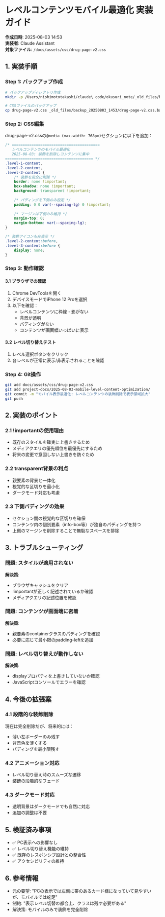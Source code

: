 # レベルコンテンツモバイル最適化 実装ガイド

**作成日時**: 2025-08-03 14:53  
**実装者**: Claude Assistant  
**対象ファイル**: `/docs/assets/css/drug-page-v2.css`

## 1. 実装手順

### Step 1: バックアップ作成
```bash
# バックアップディレクトリ作成
mkdir -p /Users/nishimototakashi/claude\ code/okusuri_note/_old_files/backup_20250803_1453/

# CSSファイルのバックアップ
cp drug-page-v2.css _old_files/backup_20250803_1453/drug-page-v2.css.backup
```

### Step 2: CSS編集
drug-page-v2.cssの`@media (max-width: 768px)`セクションに以下を追加：

```css
/* ========================================
   レベルコンテンツのモバイル最適化
   2025-08-03: 装飾を削除しコンテンツに集中
======================================== */
.level-1-content,
.level-2-content,
.level-3-content {
    /* 装飾を完全に削除 */
    border: none !important;
    box-shadow: none !important;
    background: transparent !important;
    
    /* パディングを下側のみ設定 */
    padding: 0 0 var(--spacing-lg) 0 !important;
    
    /* マージンは下側のみ維持 */
    margin-top: 0;
    margin-bottom: var(--spacing-lg);
}

/* 装飾アイコンも非表示 */
.level-2-content:before,
.level-3-content:before {
    display: none;
}
```

### Step 3: 動作確認

#### 3.1 ブラウザでの確認
1. Chrome DevToolsを開く
2. デバイスモードでiPhone 12 Proを選択
3. 以下を確認：
   - レベルコンテンツに枠線・影がない
   - 背景が透明
   - パディングがない
   - コンテンツが画面幅いっぱいに表示

#### 3.2 レベル切り替えテスト
1. レベル選択ボタンをクリック
2. 各レベルが正常に表示/非表示されることを確認

### Step 4: Git操作
```bash
git add docs/assets/css/drug-page-v2.css
git add project-docs/2025-08-03-mobile-level-content-optimization/
git commit -m "モバイル表示最適化: レベルコンテンツの装飾削除で表示領域拡大"
git push
```

## 2. 実装のポイント

### 2.1 !importantの使用理由
- 既存のスタイルを確実に上書きするため
- メディアクエリの優先順位を最優先にするため
- 将来の変更で意図しない上書きを防ぐため

### 2.2 transparent背景の利点
- 親要素の背景と一体化
- 視覚的な区切りを最小化
- ダークモード対応も考慮

### 2.3 下側パディングの効果
- セクション間の視覚的な区切りを確保
- コンテンツ内の個別要素（info-box等）が独自のパディングを持つ
- 上側のマージンを削除することで無駄なスペースを排除

## 3. トラブルシューティング

### 問題: スタイルが適用されない
**解決策**: 
- ブラウザキャッシュをクリア
- !importantが正しく記述されているか確認
- メディアクエリの記述位置を確認

### 問題: コンテンツが画面端に密着
**解決策**:
- 親要素のcontainerクラスのパディングを確認
- 必要に応じて最小限のpadding-leftを追加

### 問題: レベル切り替えが動作しない
**解決策**:
- displayプロパティを上書きしていないか確認
- JavaScriptコンソールでエラーを確認

## 4. 今後の拡張案

### 4.1 段階的な装飾削除
現在は完全削除だが、将来的には：
- 薄い左ボーダーのみ残す
- 背景色を薄くする
- パディングを最小限残す

### 4.2 アニメーション対応
- レベル切り替え時のスムーズな遷移
- 装飾の段階的なフェード

### 4.3 ダークモード対応
- 透明背景はダークモードでも自然に対応
- 追加の調整は不要

## 5. 検証済み事項

- ✅ PC表示への影響なし
- ✅ レベル切り替え機能の維持
- ✅ 既存のレスポンシブ設計との整合性
- ✅ アクセシビリティの維持

## 6. 参考情報

- 元の要望: "PCの表示では左側に帯のあるカード様になっていて見やすいが、モバイルでは蛇足"
- 制約: "表示レベル切替の都合上、クラスは残す必要がある"
- 解決策: モバイルのみで装飾を完全削除